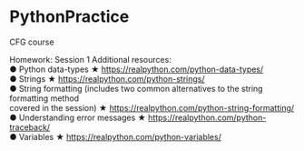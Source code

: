 # PythonPractice
CFG course

Homework: Session 1
Additional resources:<br/>
● Python data-types ★ https://realpython.com/python-data-types/<br/>
● Strings ★ https://realpython.com/python-strings/<br/>
● String formatting (includes two common alternatives to the string formatting method<br/>
covered in the session) ★ https://realpython.com/python-string-formatting/<br/>
● Understanding error messages ★ https://realpython.com/python-traceback/<br/>
● Variables ★ https://realpython.com/python-variables/
